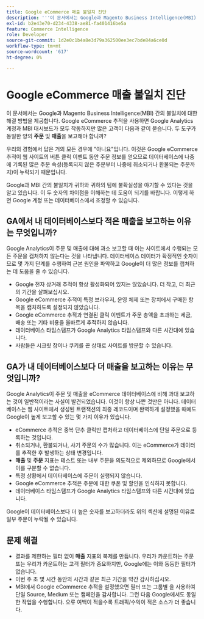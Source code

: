 ```yaml
---
title: Google eCommerce 매출 불일치 진단
description: '''이 문서에서는 Google과 Magento Business Intelligence(MBI) 간의 불일치에 대한 해결 방법을 제공합니다. Google eCommerce 추적을 사용하면 Google Analytics 계정과 MBI 대시보드가 모두 작동하지만 많은 고객이 다음과 같이 묻습니다. 두 도구 모두 동일한 양의 **주문** 및 **매출**?을 보고해야 합니까?'
exl-id: b2e43e70-d234-4338-ae81-fa401416be5a
feature: Commerce Intelligence
role: Developer
source-git-commit: 1d2e0c1b4a8e3d79a362500ee3ec7bde84a6ce0d
workflow-type: tm+mt
source-wordcount: '617'
ht-degree: 0%

---
```


# Google eCommerce 매출 불일치 진단

이 문서에서는 Google과 Magento Business Intelligence(MBI) 간의 불일치에 대한 해결 방법을 제공합니다. Google eCommerce 추적을 사용하면 Google Analytics 계정과 MBI 대시보드가 모두 작동하지만 많은 고객이 다음과 같이 묻습니다. 두 도구가 동일한 양의 **주문** 및 **매출**&#x200B;을 보고해야 합니까?

우리의 경험에서 답은 거의 모든 경우에 &quot;아니요&quot;입니다. 이것은 Google eCommerce 추적이 웹 사이트의 버튼 클릭 이벤트 동안 주문 정보를 얻으므로 데이터베이스에 나중에 기록된 많은 주문 속성(등록되지 않은 주문부터 나중에 취소되거나 환불되는 주문까지)이 누락되기 때문입니다.

Google과 MBI 간의 불일치가 귀하와 귀하의 팀에 불확실성을 야기할 수 있다는 것을 알고 있습니다. 이 두 숫자의 차이점을 이해하는 데 도움이 되기를 바랍니다. 이렇게 하면 Google 계정 또는 데이터베이스에서 조정할 수 있습니다.

## GA에서 내 데이터베이스보다 **적은** 매출을 보고하는 이유는 무엇입니까?

Google Analytics이 주문 및 매출에 대해 과소 보고할 때 이는 사이트에서 수행되는 모든 주문을 캡처하지 않는다는 것을 나타냅니다. 데이터베이스 데이터가 확정적인 숫자이므로 몇 가지 단계를 수행하여 근본 원인을 파악하고 Google이 더 많은 정보를 캡처하는 데 도움을 줄 수 있습니다.

* Google 전자 상거래 추적이 항상 활성화되어 있지는 않았습니다. 더 작고, 더 최근의 기간을 살펴보십시오.
* Google eCommerce 추적이 특정 브라우저, 운영 체제 또는 장치에서 구매한 항목을 캡처하도록 설정되지 않았습니다.
* Google eCommerce 추적과 연결된 클릭 이벤트가 주문 총액을 초과하는 세금, 배송 또는 기타 비용을 올바르게 추적하지 않습니다.
* 데이터베이스 타임스탬프가 Google Analytics 타임스탬프와 다른 시간대에 있습니다.
* 사람들은 시크릿 창이나 쿠키를 끈 상태로 사이트를 방문할 수 있습니다.

## GA가 내 데이터베이스보다 **더** 매출을 보고하는 이유는 무엇입니까?

Google Analytics이 주문 및 매출을 eCommerce 데이터베이스에 비해 과대 보고하는 것이 일반적이라는 사실이 발견되었습니다. 이것이 항상 나쁜 것만은 아니다. 데이터베이스는 웹 사이트에서 생성된 트랜잭션의 최종 레코드이며 완벽하게 설정했을 때에도 Google이 높게 보고할 수 있는 몇 가지 이유가 있습니다.

* eCommerce 추적은 중복 단추 클릭만 캡처하고 데이터베이스에 단일 주문으로 등록하는 것입니다.
* 취소되거나, 환불되거나, 사기 주문의 수가 많습니다. 이는 eCommerce가 데이터를 추적한 후 발생하는 상태 변경입니다.
* **매출** 및 **주문** 지표는 테스트 또는 내부 주문을 의도적으로 제외하므로 Google에서 이를 구분할 수 없습니다.
* 특정 상황에서 데이터베이스에 주문이 실행되지 않습니다.
* Google eCommerce 추적은 주문에 대한 쿠폰 및 할인을 인식하지 못합니다.
* 데이터베이스 타임스탬프가 Google Analytics 타임스탬프와 다른 시간대에 있습니다.

Google이 데이터베이스보다 더 높은 숫자를 보고하더라도 위의 섹션에 설명된 이유로 일부 주문이 누락될 수 있습니다.

## 문제 해결

* 결과를 제한하는 필터 없이 **매출** 지표의 복제를 만듭니다. 우리가 카운트하는 주문 또는 우리가 카운트하는 고객 필터가 중요하지만, Google에는 이와 동등한 필터가 없습니다.
* 이번 주 초 몇 시간 동안의 시간과 같은 최근 기간을 약간 감사하십시오.
* MBI에서 Google eCommerce 추적을 설정했으면 필터 또는 그룹별 을 사용하여 단일 Source, Medium 또는 캠페인을 감사합니다. 그런 다음 Google에서도 동일한 작업을 수행합니다. 오류 여백이 적을수록 트래픽/수익이 적은 소스가 더 좋습니다.
